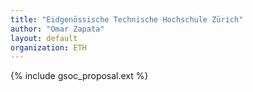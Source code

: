 ```yaml
---
title: "Eidgenössische Technische Hochschule Zürich"
author: "Omar Zapata"
layout: default
organization: ETH
---
```


{% include gsoc_proposal.ext %}
